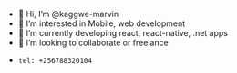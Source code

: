 - 👋 Hi, I’m @kaggwe-marvin
- 👀 I’m interested in Mobile, web development
- 🌱 I’m currently  developing react, react-native, .net apps
- 💞️ I’m looking to collaborate or freelance
-     tel: +256788320104

<!---
kaggwe-marvin/kaggwe-marvin is a ✨ special ✨ repository because its `README.md` (this file) appears on your GitHub profile.
You can click the Preview link to take a look at your changes.
--->

